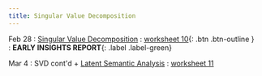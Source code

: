 ```yaml
---
title: Singular Value Decomposition
---
```


Feb 28 
: [Singular Value Decomposition](https://github.com/gallettilance/Data-Science-Fundamentals/raw/main/lecture_10/10_Singular_Value_Decomposition.pdf) 
  : [worksheet 10](https://github.com/gallettilance/Data-Science-Fundamentals/blob/main/lecture_10/worksheet_10.ipynb){: .btn .btn-outline }  
    : **EARLY INSIGHTS REPORT**{: .label .label-green}

Mar 4
: SVD cont'd + [Latent Semantic Analysis](https://github.com/gallettilance/Data-Science-Fundamentals/raw/main/lecture_11/11_Latent_Semantic_Analysis.pdf) 
  : [worksheet 11](https://github.com/gallettilance/Data-Science-Fundamentals/blob/main/lecture_11/worksheet_11.ipynb) 

